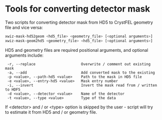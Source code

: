 # Tools for converting detector mask

Two scripts for converting detector mask from HD5 to CrystFEL geometry file
and vice versa:

```bash
xwiz-mask-hd52geom <hd5_file> <geometry_file> [<optional arguments>]
xwiz-mask-geom2hd5 <geometry_file> <hd5_file> [<optional arguments>]
```

HD5 and geometry files are required positional arguments, and optional
arguments include:

```text
 -r, --replace                     Overwrite / comment out existing mask
 -a, --add                         Add converted mask to the existing
 -p <value>, --path-hd5 <value>    Path to the mask in HD5 file
 -e <value>, --entry-hd5 <value>   Mask entry number
 -i, --invert                      Invert the mask read from / written to HDF5
 -d <value>, --detector <value>    Name of the detector
 -t <value>, --type <value>        Type of the data
```

If \<detector\> and / or \<type\> option is skipped by the user - script will
try to estimate it from HD5 and / or geometry file.
